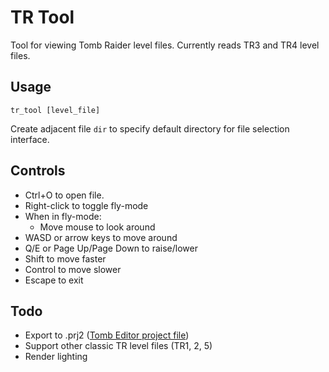 # TR Tool

Tool for viewing Tomb Raider level files. Currently reads TR3 and TR4 level files.

## Usage

`tr_tool [level_file]`

Create adjacent file `dir` to specify default directory for file selection interface.

## Controls

* Ctrl+O to open file.
* Right-click to toggle fly-mode
* When in fly-mode:
	* Move mouse to look around
* WASD or arrow keys to move around
* Q/E or Page Up/Page Down to raise/lower
* Shift to move faster
* Control to move slower
* Escape to exit

## Todo

* Export to .prj2 ([Tomb Editor project file](https://github.com/MontyTRC89/Tomb-Editor))
* Support other classic TR level files (TR1, 2, 5)
* Render lighting
